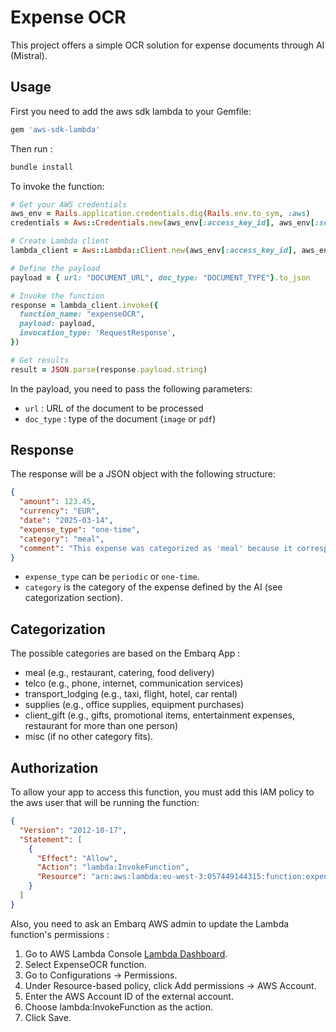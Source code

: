 # Expense OCR

This project offers a simple OCR solution for expense documents through AI (Mistral).

## Usage

First you need to add the aws sdk lambda to your Gemfile:

```ruby
gem 'aws-sdk-lambda'
```

Then run :

```sh
bundle install
```

To invoke the function:

```ruby
# Get your AWS credentials
aws_env = Rails.application.credentials.dig(Rails.env.to_sym, :aws)
credentials = Aws::Credentials.new(aws_env[:access_key_id], aws_env[:secret_access_key])

# Create Lambda client
lambda_client = Aws::Lambda::Client.new(aws_env[:access_key_id], aws_env[:secret_access_key])

# Define the payload
payload = { url: "DOCUMENT_URL", doc_type: "DOCUMENT_TYPE"}.to_json

# Invoke the function
response = lambda_client.invoke({
  function_name: "expenseOCR",
  payload: payload,
  invocation_type: 'RequestResponse',
})

# Get results
result = JSON.parse(response.payload.string)
```

In the payload, you need to pass the following parameters:

- `url` : URL of the document to be processed
- `doc_type` : type of the document (`image` or `pdf`)

## Response

The response will be a JSON object with the following structure:

```json
{
  "amount": 123.45,
  "currency": "EUR",
  "date": "2025-03-14",
  "expense_type": "one-time",
  "category": "meal",
  "comment": "This expense was categorized as 'meal' because it corresponds to a restaurant bill for a single person, which is generally deductible if related to business."
}
```

- `expense_type` can be `periodic` or `one-time`.
- `category` is the category of the expense defined by the AI (see categorization section).

## Categorization

The possible categories are based on the Embarq App :

- meal (e.g., restaurant, catering, food delivery)
- telco (e.g., phone, internet, communication services)
- transport_lodging (e.g., taxi, flight, hotel, car rental)
- supplies (e.g., office supplies, equipment purchases)
- client_gift (e.g., gifts, promotional items, entertainment expenses, restaurant for more than one person)
- misc (if no other category fits).

## Authorization

To allow your app to access this function, you must add this IAM policy to the aws user that will be running the function:

```json
{
  "Version": "2012-10-17",
  "Statement": [
    {
      "Effect": "Allow",
      "Action": "lambda:InvokeFunction",
      "Resource": "arn:aws:lambda:eu-west-3:057449144315:function:expenseOCR"
    }
  ]
}
```

Also, you need to ask an Embarq AWS admin to update the Lambda function's permissions :

1. Go to AWS Lambda Console [Lambda Dashboard](https://console.aws.amazon.com/lambda).
2. Select ExpenseOCR function.
3. Go to Configurations -> Permissions.
4. Under Resource-based policy, click Add permissions → AWS Account.
5. Enter the AWS Account ID of the external account.
6. Choose lambda:InvokeFunction as the action.
7. Click Save.
